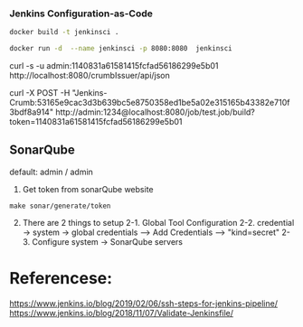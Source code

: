 ### Jenkins Configuration-as-Code


```sh
docker build -t jenkinsci .

docker run -d  --name jenkinsci -p 8080:8080  jenkinsci
```


curl -s -u admin:1140831a61581415fcfad56186299e5b01  http://localhost:8080/crumbIssuer/api/json

curl -X POST  -H "Jenkins-Crumb:53165e9cac3d3b639bc5e8750358ed1be5a02e315165b43382e710f3bdf8a914" http://admin:1234@localhost:8080/job/test.job/build?token=1140831a61581415fcfad56186299e5b01



## SonarQube

default: admin / admin
1. Get token from sonarQube website
```
make sonar/generate/token
```

2. There are 2 things to setup
 2-1. Global Tool Configuration
 2-2. credential -> system -> global credentials --> Add Credentials --> "kind=secret" 
 2-3. Configure system -> SonarQube servers 



# Referencese:
https://www.jenkins.io/blog/2019/02/06/ssh-steps-for-jenkins-pipeline/
https://www.jenkins.io/blog/2018/11/07/Validate-Jenkinsfile/